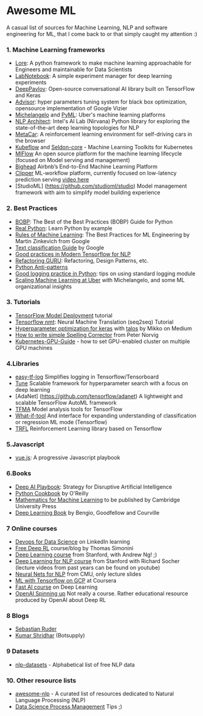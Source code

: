 # Awesome ML

A casual list of sources for Machine Learning, NLP and software engineering for ML, that I come back to or that simply caught my attention :)

### 1. Machine Learning frameworks
* [Lore](https://github.com/instacart/lore): A python framework to make machine learning approachable for Engineers and maintainable for Data Scientists
* [LabNotebook](https://github.com/henripal/labnotebook): A simple experiment manager for deep learning experiments
* [DeepPavlov](https://github.com/deepmipt/DeepPavlov): Open-source conversational AI library built on TensorFlow and Keras
* [Advisor](https://github.com/tobegit3hub/advisor): hyper parameters tuning system for black box optimization, opensource implementation of Google Vizier
* [Michelangelo](https://eng.uber.com/michelangelo/) and [PyML](https://eng.uber.com/michelangelo-pyml/): Uber's machine learning platforms
* [NLP Architect](https://github.com/NervanaSystems/nlp-architect): Intel's AI Lab (Nirvana) Python library for exploring the state-of-the-art deep learning topologies for NLP
* [MetaCar](https://www.metacar-project.com/): A reinforcement learning environment for self-driving cars in the browser
* [Kubeflow](https://github.com/kubeflow/kubeflow) and [Seldon-core](https://github.com/SeldonIO/seldon-core) - Machine Learning Toolkits for Kubernetes
* [MlFlow](https://github.com/mlflow/mlflow/) An open source platform for the machine learning lifecycle (focused on Model serving and management)
* [Bighead](https://databricks.com/session/bighead-airbnbs-end-to-end-machine-learning-platform) Airbnb’s End-to-End Machine Learning Platform
* [Clipper](http://clipper.ai/) ML-workflow platform, currently focused on low-latency prediction serving [video here](https://vimeo.com/274802895)
* [StudioML] (https://github.com/studioml/studio) Model management framework with aim to simplify model building experience

### 2. Best Practices
* [BOBP](https://gist.github.com/sloria/7001839): The Best of the Best Practices (BOBP) Guide for Python
* [Real Python](https://realpython.com/): Learn Python by example
* [Rules of Machine Learning](https://developers.google.com/machine-learning/rules-of-ml/): The Best Practices for ML Engineering by Martin Zinkevich from Google
* [Text classification Guide](https://developers.google.com/machine-learning/guides/text-classification/) by Google
* [Good practices in Modern Tensorflow for NLP](nbviewer.jupyter.org/github/roamanalytics/roamresearch/blob/master/BlogPosts/Modern_TensorFlow/modern-tensorflow.ipynb) 
* [Refactoring GURU](https://refactoring.guru/): Refactoring, Design Patterns, etc.
* [Python Anti-patterns](https://docs.quantifiedcode.com/python-anti-patterns/correctness/index.html)
* [Good logging practice in Python](https://fangpenlin.com/posts/2012/08/26/good-logging-practice-in-python/): tips on using standard logging module
* [Scaling Machine Learning at Uber](https://eng.uber.com/scaling-michelangelo/) with Michelangelo, and some ML organizational insights 

### 3. Tutorials

* [TensorFlow Model Deployment](https://github.com/bshao001/TF-Model-Deploy-Tutorial) tutorial
* [Tensorflow nmt](https://github.com/tensorflow/nmt): Neural Machine Translation (seq2seq) Tutorial
* [Hyperparameter optimization for keras](https://towardsdatascience.com/hyperparameter-optimization-with-keras-b82e6364ca53) 
with [talos](https://github.com/autonomio/talos) by Mikko on Medium
* [How to write simple Spelling Corrector](https://norvig.com/spell-correct.html) from Peter Norvig
* [Kubernetes-GPU-Guide](https://github.com/Langhalsdino/Kubernetes-GPU-Guide) - how to set GPU-enabled cluster on multiple GPU machines

### 4.Libraries
 * [easy-tf-log](https://github.com/mrahtz/easy-tf-log) Simplifies logging in Tensorflow/Tensorboard
 * [Tune](https://ray.readthedocs.io/en/latest/tune.html) Scalable framework for hyperparameter search with a focus on deep learning
 * [AdaNet] (https://github.com/tensorflow/adanet) A lightweight and scalable TensorFlow AutoML framework
 * [TFMA](https://github.com/tensorflow/model-analysis) Model analysis tools for TensorFlow 
 * [What-if-tool](https://pair-code.github.io/what-if-tool/) And interface for expanding understanding of classification or regression ML mode (Tensorflow)
 * [TRFL](https://github.com/deepmind/trfl/blob/master/docs/index.md) Reinforcement Learning library based on Tensorflow

### 5.Javascript

* [vue.js](https://vuejs.org/): A progressive Javascript playbook

### 6.Books

* [Deep AI Playbook](https://gumroad.com/l/WRbUs): Strategy for Disruptive Artificial Intelligence
* [Python Cookbook](https://www.safaribooksonline.com/library/view/python-cookbook/0596001673/) by O'Reilly
* [Mathematics for Machine Learning](https://mml-book.github.io/?utm_campaign=Revue%20newsletter&utm_medium=Newsletter&utm_source=NLP%20News) to be published by Cambridge University Press
* [Deep Learning Book](http://www.deeplearningbook.org) by Bengio, Goodfellow and Courville

### 7 Online courses
* [Devops for Data Science](https://www.linkedin.com/learning/devops-for-data-scientists/welcome) on LinkedIn learning
* [Free Deep RL](https://simoninithomas.github.io/Deep_reinforcement_learning_Course/) course/blog by Thomas Simonini
* [Deep Learning course](http://cs230.stanford.edu/) from Stanford, with Andrew Ng! ;)
* [Deep Learning for NLP course](http://web.stanford.edu/class/cs224n/) from Stanford with Richard Socher (lecture videos from past years can be found on youtube)
* [Neural Nets for NLP](https://www.youtube.com/watch?v=Q3Y1t9-O3M0&list=PL8PYTP1V4I8Ba7-rY4FoB4-jfuJ7VDKEE) from CMU, only lecture slides
* [ML with Tensorflow on GCP](https://www.coursera.org/specializations/machine-learning-tensorflow-gcp) at Coursera
* [Fast AI course](http://course.fast.ai/) on Deep Learning
* [OpenAI Spinning up](https://spinningup.openai.com/en/latest/user/introduction.html) Not really a course. Rather educational resource produced by OpenAI about Deep RL

### 8 Blogs

* [Sebastian Ruder](http://ruder.io/#open)
* [Kumar Shridhar](https://medium.com/@shridhar743) (Botsupply)

### 9 Datasets

* [nlp-datasets](https://github.com/niderhoff/nlp-datasets) - Alphabetical list of free NLP data

### 10. Other resource lists

* [awesome-nlp](https://github.com/keon/awesome-nlp) - A curated list of resources dedicated to Natural Language Processing (NLP)
* [Data Science Process Management](https://github.com/jeongyoonlee/data-science-process-management?fbclid=IwAR3HrcOcEJM1QanthK7KZLKLSAqbwVMVf-DH2dAwsNaa5FLKtY0S_SE9Igk) Tips ;)
